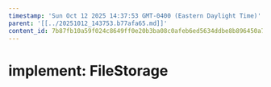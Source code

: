 ```yaml
---
timestamp: 'Sun Oct 12 2025 14:37:53 GMT-0400 (Eastern Daylight Time)'
parent: '[[../20251012_143753.b77afa65.md]]'
content_id: 7b87fb10a59f024c8649ff0e20b3ba08c0afeb6ed5634ddbe8b896450a76f49c
---
```


# implement: FileStorage
